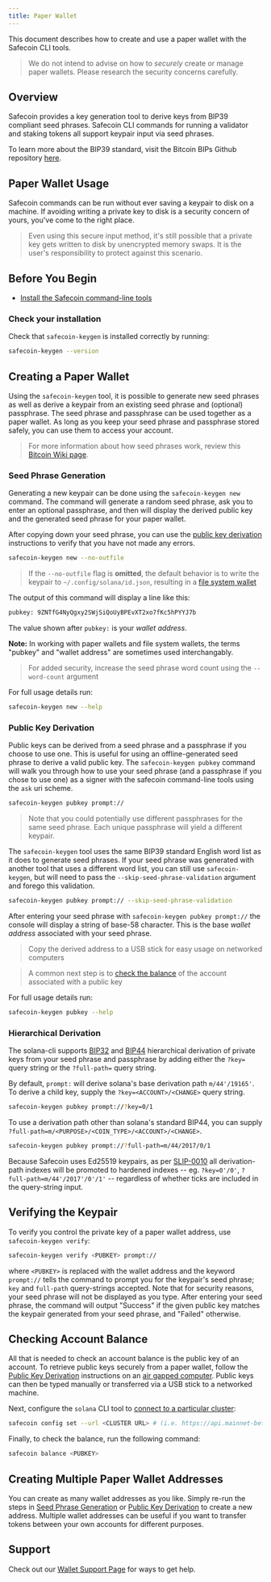 ```yaml
---
title: Paper Wallet
---
```


This document describes how to create and use a paper wallet with the Safecoin CLI
tools.

> We do not intend to advise on how to _securely_ create or manage paper wallets. Please research the security concerns carefully.

## Overview

Safecoin provides a key generation tool to derive keys from BIP39 compliant seed
phrases. Safecoin CLI commands for running a validator and staking tokens all
support keypair input via seed phrases.

To learn more about the BIP39 standard, visit the Bitcoin BIPs Github repository
[here](https://github.com/bitcoin/bips/blob/master/bip-0039.mediawiki).

## Paper Wallet Usage

Safecoin commands can be run without ever saving a keypair to disk on a machine.
If avoiding writing a private key to disk is a security concern of yours, you've
come to the right place.

> Even using this secure input method, it's still possible that a private key gets written to disk by unencrypted memory swaps. It is the user's responsibility to protect against this scenario.

## Before You Begin

- [Install the Safecoin command-line tools](../cli/install-solana-cli-tools.md)

### Check your installation

Check that `safecoin-keygen` is installed correctly by running:

```bash
safecoin-keygen --version
```

## Creating a Paper Wallet

Using the `safecoin-keygen` tool, it is possible to generate new seed phrases as
well as derive a keypair from an existing seed phrase and (optional) passphrase.
The seed phrase and passphrase can be used together as a paper wallet. As long
as you keep your seed phrase and passphrase stored safely, you can use them to
access your account.

> For more information about how seed phrases work, review this [Bitcoin Wiki page](https://en.bitcoin.it/wiki/Seed_phrase).

### Seed Phrase Generation

Generating a new keypair can be done using the `safecoin-keygen new` command. The
command will generate a random seed phrase, ask you to enter an optional
passphrase, and then will display the derived public key and the generated seed
phrase for your paper wallet.

After copying down your seed phrase, you can use the
[public key derivation](#public-key-derivation) instructions to verify that you
have not made any errors.

```bash
safecoin-keygen new --no-outfile
```

> If the `--no-outfile` flag is **omitted**, the default behavior is to write the keypair to `~/.config/solana/id.json`, resulting in a [file system wallet](file-system-wallet.md)

The output of this command will display a line like this:

```bash
pubkey: 9ZNTfG4NyQgxy2SWjSiQoUyBPEvXT2xo7fKc5hPYYJ7b
```

The value shown after `pubkey:` is your _wallet address_.

**Note:** In working with paper wallets and file system wallets, the terms "pubkey"
and "wallet address" are sometimes used interchangably.

> For added security, increase the seed phrase word count using the `--word-count` argument

For full usage details run:

```bash
safecoin-keygen new --help
```

### Public Key Derivation

Public keys can be derived from a seed phrase and a passphrase if you choose to
use one. This is useful for using an offline-generated seed phrase to derive a
valid public key. The `safecoin-keygen pubkey` command will walk you through how
to use your seed phrase (and a passphrase if you chose to use one) as a signer
with the safecoin command-line tools using the `ask` uri scheme.

```bash
safecoin-keygen pubkey prompt://
```

> Note that you could potentially use different passphrases for the same seed phrase. Each unique passphrase will yield a different keypair.

The `safecoin-keygen` tool uses the same BIP39 standard English word list as it
does to generate seed phrases. If your seed phrase was generated with another
tool that uses a different word list, you can still use `safecoin-keygen`, but
will need to pass the `--skip-seed-phrase-validation` argument and forego this
validation.

```bash
safecoin-keygen pubkey prompt:// --skip-seed-phrase-validation
```

After entering your seed phrase with `safecoin-keygen pubkey prompt://` the console
will display a string of base-58 character. This is the base _wallet address_
associated with your seed phrase.

> Copy the derived address to a USB stick for easy usage on networked computers

> A common next step is to [check the balance](#checking-account-balance) of the account associated with a public key

For full usage details run:

```bash
safecoin-keygen pubkey --help
```

### Hierarchical Derivation

The solana-cli supports
[BIP32](https://github.com/bitcoin/bips/blob/master/bip-0032.mediawiki) and
[BIP44](https://github.com/bitcoin/bips/blob/master/bip-0044.mediawiki)
hierarchical derivation of private keys from your seed phrase and passphrase by
adding either the `?key=` query string or the `?full-path=` query string.

By default, `prompt:` will derive solana's base derivation path `m/44'/19165'`. To
derive a child key, supply the `?key=<ACCOUNT>/<CHANGE>` query string.

```bash
safecoin-keygen pubkey prompt://?key=0/1
```

To use a derivation path other than solana's standard BIP44, you can supply `?full-path=m/<PURPOSE>/<COIN_TYPE>/<ACCOUNT>/<CHANGE>`.

```bash
safecoin-keygen pubkey prompt://?full-path=m/44/2017/0/1
```

Because Safecoin uses Ed25519 keypairs, as per
[SLIP-0010](https://github.com/satoshilabs/slips/blob/master/slip-0010.md) all
derivation-path indexes will be promoted to hardened indexes -- eg.
`?key=0'/0'`, `?full-path=m/44'/2017'/0'/1'` -- regardless of whether ticks are
included in the query-string input.

## Verifying the Keypair

To verify you control the private key of a paper wallet address, use
`safecoin-keygen verify`:

```bash
safecoin-keygen verify <PUBKEY> prompt://
```

where `<PUBKEY>` is replaced with the wallet address and the keyword `prompt://`
tells the command to prompt you for the keypair's seed phrase; `key` and
`full-path` query-strings accepted. Note that for security reasons, your seed
phrase will not be displayed as you type. After entering your seed phrase, the
command will output "Success" if the given public key matches the keypair
generated from your seed phrase, and "Failed" otherwise.

## Checking Account Balance

All that is needed to check an account balance is the public key of an account.
To retrieve public keys securely from a paper wallet, follow the
[Public Key Derivation](#public-key-derivation) instructions on an
[air gapped computer](<https://en.wikipedia.org/wiki/Air_gap_(networking)>).
Public keys can then be typed manually or transferred via a USB stick to a
networked machine.

Next, configure the `solana` CLI tool to
[connect to a particular cluster](../cli/choose-a-cluster.md):

```bash
safecoin config set --url <CLUSTER URL> # (i.e. https://api.mainnet-beta.safecoin.org)
```

Finally, to check the balance, run the following command:

```bash
safecoin balance <PUBKEY>
```

## Creating Multiple Paper Wallet Addresses

You can create as many wallet addresses as you like. Simply re-run the
steps in [Seed Phrase Generation](#seed-phrase-generation) or
[Public Key Derivation](#public-key-derivation) to create a new address.
Multiple wallet addresses can be useful if you want to transfer tokens between
your own accounts for different purposes.

## Support

Check out our [Wallet Support Page](support.md) for ways to get help.
